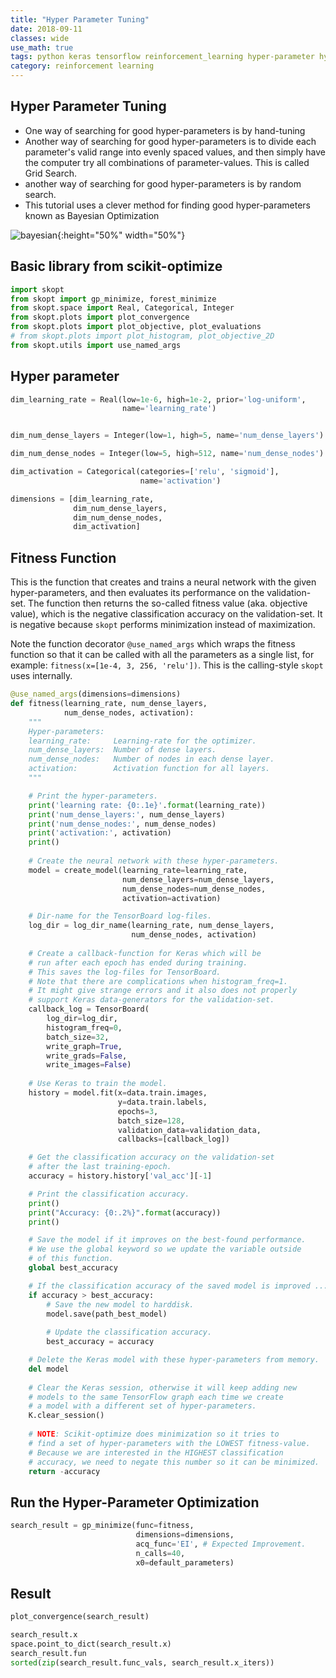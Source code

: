 ```yaml
---
title: "Hyper Parameter Tuning"
date: 2018-09-11
classes: wide
use_math: true
tags: python keras tensorflow reinforcement_learning hyper-parameter hyper Bayesian Optimization
category: reinforcement learning
---
```



## Hyper Parameter Tuning
- One way of searching for good hyper-parameters is by hand-tuning
- Another way of searching for good hyper-parameters is to divide each parameter's valid range into evenly spaced values, and then simply have the computer try all combinations of parameter-values. This is called Grid Search.
- another way of searching for good hyper-parameters is by random search.
- This tutorial uses a clever method for finding good hyper-parameters known as Bayesian Optimization


![bayesian](../../pictures/hvass/19_flowchart_bayesian_optimization.png){:height="50%" width="50%"}


## Basic library from scikit-optimize
```python
import skopt
from skopt import gp_minimize, forest_minimize
from skopt.space import Real, Categorical, Integer
from skopt.plots import plot_convergence
from skopt.plots import plot_objective, plot_evaluations
# from skopt.plots import plot_histogram, plot_objective_2D
from skopt.utils import use_named_args
```


## Hyper parameter 
```python
dim_learning_rate = Real(low=1e-6, high=1e-2, prior='log-uniform',
                         name='learning_rate')


dim_num_dense_layers = Integer(low=1, high=5, name='num_dense_layers')

dim_num_dense_nodes = Integer(low=5, high=512, name='num_dense_nodes')

dim_activation = Categorical(categories=['relu', 'sigmoid'],
                             name='activation')

dimensions = [dim_learning_rate,
              dim_num_dense_layers,
              dim_num_dense_nodes,
              dim_activation]
```

## Fitness Function
This is the function that creates and trains a neural network with the given hyper-parameters, and then evaluates its performance on the validation-set. The function then returns the so-called fitness value (aka. objective value), which is the negative classification accuracy on the validation-set. It is negative because `skopt` performs minimization instead of maximization.

Note the function decorator `@use_named_args` which wraps the fitness function so that it can be called with all the parameters as a single list, for example: `fitness(x=[1e-4, 3, 256, 'relu'])`. This is the calling-style `skopt` uses internally.

```python
@use_named_args(dimensions=dimensions)
def fitness(learning_rate, num_dense_layers,
            num_dense_nodes, activation):
    """
    Hyper-parameters:
    learning_rate:     Learning-rate for the optimizer.
    num_dense_layers:  Number of dense layers.
    num_dense_nodes:   Number of nodes in each dense layer.
    activation:        Activation function for all layers.
    """

    # Print the hyper-parameters.
    print('learning rate: {0:.1e}'.format(learning_rate))
    print('num_dense_layers:', num_dense_layers)
    print('num_dense_nodes:', num_dense_nodes)
    print('activation:', activation)
    print()
    
    # Create the neural network with these hyper-parameters.
    model = create_model(learning_rate=learning_rate,
                         num_dense_layers=num_dense_layers,
                         num_dense_nodes=num_dense_nodes,
                         activation=activation)

    # Dir-name for the TensorBoard log-files.
    log_dir = log_dir_name(learning_rate, num_dense_layers,
                           num_dense_nodes, activation)
    
    # Create a callback-function for Keras which will be
    # run after each epoch has ended during training.
    # This saves the log-files for TensorBoard.
    # Note that there are complications when histogram_freq=1.
    # It might give strange errors and it also does not properly
    # support Keras data-generators for the validation-set.
    callback_log = TensorBoard(
        log_dir=log_dir,
        histogram_freq=0,
        batch_size=32,
        write_graph=True,
        write_grads=False,
        write_images=False)
   
    # Use Keras to train the model.
    history = model.fit(x=data.train.images,
                        y=data.train.labels,
                        epochs=3,
                        batch_size=128,
                        validation_data=validation_data,
                        callbacks=[callback_log])

    # Get the classification accuracy on the validation-set
    # after the last training-epoch.
    accuracy = history.history['val_acc'][-1]

    # Print the classification accuracy.
    print()
    print("Accuracy: {0:.2%}".format(accuracy))
    print()

    # Save the model if it improves on the best-found performance.
    # We use the global keyword so we update the variable outside
    # of this function.
    global best_accuracy

    # If the classification accuracy of the saved model is improved ...
    if accuracy > best_accuracy:
        # Save the new model to harddisk.
        model.save(path_best_model)
        
        # Update the classification accuracy.
        best_accuracy = accuracy

    # Delete the Keras model with these hyper-parameters from memory.
    del model
    
    # Clear the Keras session, otherwise it will keep adding new
    # models to the same TensorFlow graph each time we create
    # a model with a different set of hyper-parameters.
    K.clear_session()
    
    # NOTE: Scikit-optimize does minimization so it tries to
    # find a set of hyper-parameters with the LOWEST fitness-value.
    # Because we are interested in the HIGHEST classification
    # accuracy, we need to negate this number so it can be minimized.
    return -accuracy
```

## Run the Hyper-Parameter Optimization
```python
search_result = gp_minimize(func=fitness,
                            dimensions=dimensions,
                            acq_func='EI', # Expected Improvement.
                            n_calls=40,
                            x0=default_parameters)
```

## Result 
```python
plot_convergence(search_result)

search_result.x
space.point_to_dict(search_result.x)
search_result.fun
sorted(zip(search_result.func_vals, search_result.x_iters))

```